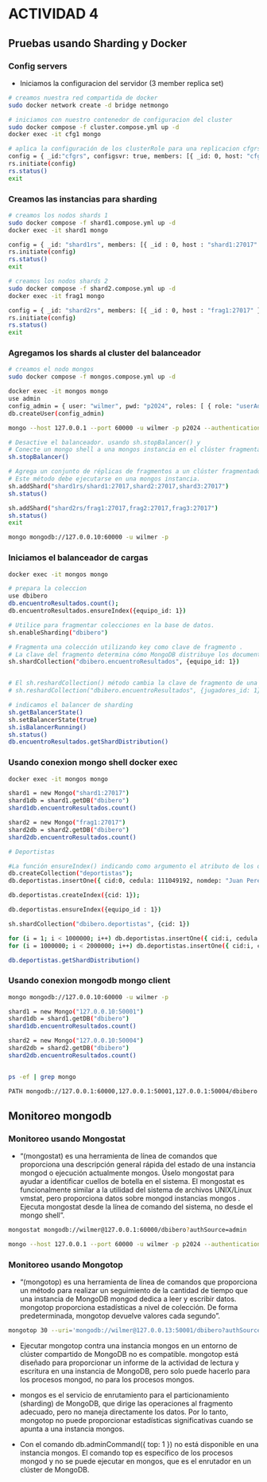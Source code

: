 # ACTIVIDAD 4

## Pruebas usando Sharding y Docker

### Config servers

- Iniciamos la configuracion del servidor (3 member replica set)

```sh
# creamos nuestra red compartida de docker
sudo docker network create -d bridge netmongo

# iniciamos con nuestro contenedor de configuracion del cluster
sudo docker compose -f cluster.compose.yml up -d
docker exec -it cfg1 mongo

# aplica la configuración de los clusterRole para una replicacion cfgrs
config = { _id:"cfgrs", configsvr: true, members: [{ _id: 0, host: "cfg1:27017"}, { _id: 1, host: "cfg2:27017"}, { _id: 2, host: "cfg3:27017"}]}
rs.initiate(config)
rs.status()
exit
```

### Creamos las instancias para sharding

```sh
# creamos los nodos shards 1
sudo docker compose -f shard1.compose.yml up -d
docker exec -it shard1 mongo

config = { _id: "shard1rs", members: [{ _id : 0, host : "shard1:27017" },{ _id : 1, host : "shard2:27017" },{ _id : 2, host : "shard3:27017"}]}
rs.initiate(config)
rs.status()
exit

# creamos los nodos shards 2
sudo docker compose -f shard2.compose.yml up -d
docker exec -it frag1 mongo

config = { _id: "shard2rs", members: [{ _id : 0, host : "frag1:27017" },{ _id : 1, host : "frag2:27017" },{ _id : 2, host : "frag3:27017"}]}
rs.initiate(config)
rs.status()
exit
```

### Agregamos los shards al cluster del balanceador

```sh
# creamos el nodo mongos
sudo docker compose -f mongos.compose.yml up -d

docker exec -it mongos mongo
use admin
config_admin = { user: "wilmer", pwd: "p2024", roles: [ { role: "userAdminAnyDatabase", db: "admin"}, { role: "readWrite", db: "dbibero"}]}
db.createUser(config_admin)

mongo --host 127.0.0.1 --port 60000 -u wilmer -p p2024 --authenticationDatabase admin

# Desactive el balanceador. usando sh.stopBalancer() y
# Conecte un mongo shell a una mongos instancia en el clúster fragmentado y ejecútelo sh.stopBalancer() para deshabilitar el balanceador:
sh.stopBalancer()

# Agrega un conjunto de réplicas de fragmentos a un clúster fragmentado.
# Este método debe ejecutarse en una mongos instancia.
sh.addShard("shard1rs/shard1:27017,shard2:27017,shard3:27017")
sh.status()

sh.addShard("shard2rs/frag1:27017,frag2:27017,frag3:27017")
sh.status()
exit

mongo mongodb://127.0.0.10:60000 -u wilmer -p
```

### Iniciamos el balanceador de cargas

```sh
docker exec -it mongos mongo

# prepara la coleccion
use dbibero
db.encuentroResultados.count();
db.encuentroResultados.ensureIndex({equipo_id: 1})

# Utilice para fragmentar colecciones en la base de datos.
sh.enableSharding("dbibero")

# Fragmenta una colección utilizando key como clave de fragmento .
# La clave del fragmento determina cómo MongoDB distribuye los documentos de la colección entre los fragmentos.
sh.shardCollection("dbibero.encuentroResultados", {equipo_id: 1})


# El sh.reshardCollection() método cambia la clave de fragmento de una colección y cambia la distribución de sus datos. No soportado en v4.4
# sh.reshardCollection("dbibero.encuentroResultados", {jugadores_id: 1})

# indicamos el balancer de sharding
sh.getBalancerState()
sh.setBalancerState(true)
sh.isBalancerRunning()
sh.status()
db.encuentroResultados.getShardDistribution()
```

### Usando conexion mongo shell docker exec

```sh
docker exec -it mongos mongo

shard1 = new Mongo("shard1:27017")
shard1db = shard1.getDB("dbibero")
shard1db.encuentroResultados.count()

shard2 = new Mongo("frag1:27017")
shard2db = shard2.getDB("dbibero")
shard2db.encuentroResultados.count()

# Deportistas

#La función ensureIndex() indicando como argumento el atributo de los objetos de la colección por el que queremos realizar los grupos de datos antes de repartirlos.
db.createCollection("deportistas");
db.deportistas.insertOne({ cid:0, cedula: 111049192, nomdep: "Juan Peres Herrera", edad: 20, equipo_id: "E1",genero: 'M'});

db.deportistas.createIndex({cid: 1});

db.deportistas.ensureIndex({equipo_id : 1})

sh.shardCollection("dbibero.deportistas", {cid: 1})

for (i = 1; i < 1000000; i++) db.deportistas.insertOne({ cid:i, cedula: 1110456456, nomdep: "Juana Peres", edad: 20, equipo_id: "E1", genero: 'F'});
for (i = 1000000; i < 2000000; i++) db.deportistas.insertOne({ cid:i, cedula: 1110435345, nomdep: "Alan felipe", edad: 18, equipo_id: "E2", genero: 'M'});

db.deportistas.getShardDistribution()
```

### Usando conexion mongodb mongo client

```sh
mongo mongodb://127.0.0.10:60000 -u wilmer -p

shard1 = new Mongo("127.0.0.10:50001")
shard1db = shard1.getDB("dbibero")
shard1db.encuentroResultados.count()

shard2 = new Mongo("127.0.0.10:50004")
shard2db = shard2.getDB("dbibero")
shard2db.encuentroResultados.count()


ps -ef | grep mongo

PATH mongodb://127.0.0.1:60000,127.0.0.1:50001,127.0.0.1:50004/dbibero
```

## Monitoreo mongodb

### Monitoreo usando Mongostat

- “(mongostat) es una herramienta de línea de comandos que proporciona una descripción general rápida del estado de una instancia mongod o ejecución actualmente mongos. Úselo mongostat para ayudar a identificar cuellos de botella en el sistema. El mongostat es funcionalmente similar a la utilidad del sistema de archivos UNIX/Linux vmstat, pero proporciona datos sobre mongod instancias mongos . Ejecuta mongostat desde la línea de comando del sistema, no desde el mongo shell”.

```sh
mongostat mongodb://wilmer@127.0.0.1:60000/dbibero?authSource=admin

mongo --host 127.0.0.1 --port 60000 -u wilmer -p p2024 --authenticationDatabase admin
```

### Monitoreo usando Mongotop

- “(mongotop) es una herramienta de línea de comandos que proporciona un método para realizar un seguimiento de la cantidad de tiempo que una instancia de MongoDB mongod dedica a leer y escribir datos. mongotop proporciona estadísticas a nivel de colección. De forma predeterminada, mongotop devuelve valores cada segundo”.

```sh
mongotop 30 --uri='mongodb://wilmer@127.0.0.13:50001/dbibero?authSource=admin'
```

- Ejecutar mongotop contra una instancia mongos en un entorno de clúster compartido de MongoDB no es compatible. mongotop está diseñado para proporcionar un informe de la actividad de lectura y escritura en una instancia de MongoDB, pero solo puede hacerlo para los procesos mongod, no para los procesos mongos.

- mongos es el servicio de enrutamiento para el particionamiento (sharding) de MongoDB, que dirige las operaciones al fragmento adecuado, pero no maneja directamente los datos. Por lo tanto, mongotop no puede proporcionar estadísticas significativas cuando se apunta a una instancia mongos.

- Con el comando db.adminCommand({ top: 1 }) no está disponible en una instancia mongos. El comando top es específico de los procesos mongod y no se puede ejecutar en mongos, que es el enrutador en un clúster de MongoDB.
